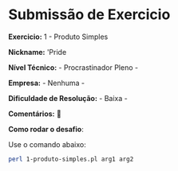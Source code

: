 # Submissão de Exercicio

**Exercicio:** 1 - Produto Simples

**Nickname:** 'Pride

**Nível Técnico:** - Procrastinador Pleno -

**Empresa:** - Nenhuma -

**Dificuldade de Resolução:** - Baixa -

**Comentários:** 👻

**Como rodar o desafio**: 

Use o comando abaixo: 
```bash
perl 1-produto-simples.pl arg1 arg2
```
